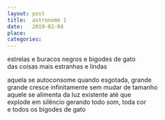```yaml
---
layout: post
title:  astronome 1
date:   2019-02-04
place:
categories: 
---
```


<!--more-->
estrelas e buracos negros e bigodes de gato  
das coisas mais estranhas e lindas  

aquela se autoconsome quando esgotada, grande  
grande cresce infinitamente sem mudar de tamanho  
aquele se alimenta da luz existente até que  
explode em silêncio gerando todo som, toda cor  
e todos os bigodes de gato
